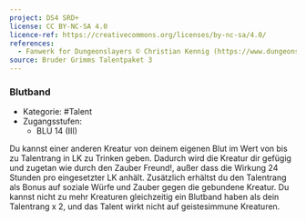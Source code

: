 ```yaml
---
project: DS4 SRD+
license: CC BY-NC-SA 4.0
licence-ref: https://creativecommons.org/licenses/by-nc-sa/4.0/
references: 
  - Fanwerk for Dungeonslayers © Christian Kennig (https://www.dungeonslayers.net/)
source: Bruder Grimms Talentpaket 3
---
```


### Blutband

- Kategorie: #Talent
- Zugangsstufen:
  - BLU 14 (III)

Du kannst einer anderen Kreatur von deinem eigenen Blut im Wert von bis zu Talentrang in LK zu Trinken geben. Dadurch wird die Kreatur dir gefügig und zugetan wie durch den Zauber Freund!, außer dass die Wirkung 24 Stunden pro eingesetzter LK anhält. Zusätzlich erhältst du den Talentrang als Bonus auf soziale Würfe und Zauber gegen die gebundene Kreatur. Du kannst nicht zu mehr Kreaturen gleichzeitig ein Blutband haben als dein Talentrang x 2, und das Talent wirkt nicht auf geistesimmune Kreaturen.

